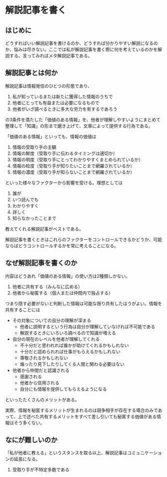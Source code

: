 # 解説記事を書く

## はじめに

どうすればいい解説記事を書けるのか、どうすれば分かりやすい解説になるのか、悩みは尽きない。ここでは私が解説記事を書く際に何を考えているのかを解説する。言ってみればメタ解説記事である。

## 解説記事とは何か

解説記事は情報発信のひとつの形態であり、

1. 私が知っているまたは新たに獲得した情報のうちで
2. 他者にとっても有益または必要になるもので
3. 他者がいざ調べるときに多大な労力を有するであろう

の3条件を満たした「価値のある情報」を、他者が理解しやすいようにまとめて整理して「知識」の形まで磨き上げて、文章によって提供する行為である。

「価値のある情報」といっても、情報の価値は

1. 情報の受取り手の主観
2. 情報の鮮度（受取り手に伝わるタイミングは適切か）
3. 情報の明度（受取り手にとってわかりやすくまとめられているか）
4. 情報の粒度（受取り手が知りたいことまで網羅されているか）
5. 情報の濃度（受取り手が知らないことまで網羅されているか）

といった様々なファクターから影響を受ける。理想としては

1. 誰が
2. いつ読んでも
3. わかりやすく
4. 詳しく
5. 知らなかったことまで

教えてくれる解説記事がベストである。

解説記事を書くときはこれらのファクターをコントロールできるかどうか、可能ならばどうコントロールするかを常に考えることになる。

## なぜ解説記事を書くのか

内容はどうあれ「価値のある情報」の使い方は2種類しかない。

1. 他者に共有する（みんなに広める）
2. 他者から秘匿する（個人または仲間内で独占する）

つまり隠す必要がないと判断した情報は可能な限り共有したほうがよい。情報を共有することには

* その対象についての自分の理解が深まる
  * 他者に説明するという行為は自分が理解していなければ不可能である
  * 解説するときにいろいろ調べるので知識が増える
* 自分の現在のレベルを他者が理解してくれる
  * 不十分だと思われれば誰かが助けてくれるかもしれない
  * 十分だと認められれば仕事がもらえるかもしれない
  * 尊敬されるかもしれない
  * 煽ったり見下したりしてくる人間と関わる必要はない
* 他者から仲間だと認識される
  * 感謝される
  * 他者から信用される
  * 自分にも情報を提供してもらえるようになる

といったたくさんのメリットがある。

実際、情報を秘匿するメリットが生まれるのは競争相手が存在する場合のみであって、上で述べた共有するメリットをすべて差し引いても秘匿する価値がある情報はそう多くない。

## なにが難しいのか

「私が他者に教える」というスタンスを取る以上、解説記事はコミュニケーションの延長になる。

1. 受取り手が不特定多数である



